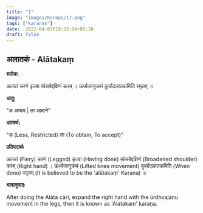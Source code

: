 ```yaml
---
title: "1"
image: "images/Karnas/17.png"
tags: ["karanas"]
date:  2022-04-03T19:33:04+05:30
draft: false
---
```


## अलातकं - Alātakaṃ

**श्लोक:**


अलातं चरणं कृत्वा व्यंसयेद्दक्षिणं करम् । ऊर्ध्वजानुक्रमं कुर्यादलातकमिति स्मृतम् ॥


**धातुः**



"अ अव्यय​ |
ला आदाने"

**धात्वर्थ:**


"अ (Less, Restricted)
ला (To obtain, To accept)"


**प्रतिपदार्थः**


अलातं (Fiery) चरणं (Legged) कृत्वा (Having done) व्यंसयेद्दक्षिणं (Broadened shoulder) करम् (Right hand) । ऊर्ध्वजानुक्रमं (Lifted knee movement) कुर्यादलातकमिति (When done) स्मृतम् (It is believed to be the 'alātakaṃ' Karana) ॥


**भावानुवादः**


After doing the Alāta cārī, expand the right hand with the ūrdhvajānu movement in the legs, then it is known as 'Alatakam' karaṇa. 
